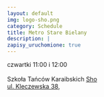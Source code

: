 ```yaml
---
layout: default
img: logo-sho.png
category: Schedule
title: Metro Stare Bielany
description: |
zapisy_uruchomione: true
---
```

czwartki 11:00 i 12:00 <br/><br/>
Szkoła Tańców Karaibskich <a href="http://sho.pl">Sho</a><br/>
<a href="https://www.google.pl/maps/place/Kleczewska+38,+Warszawa/@52.278479,20.9433474,19z/data=!3m1!4b1!4m5!3m4!1s0x471ecbcc977ca6b9:0xb7a8aaca1286889f!8m2!3d52.278479!4d20.9438959">ul. Kleczewska 38</a>, <br/>

